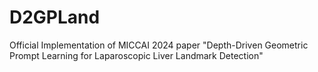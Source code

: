 # D2GPLand
Official Implementation of MICCAI 2024 paper "Depth-Driven Geometric Prompt Learning for Laparoscopic Liver Landmark Detection"
